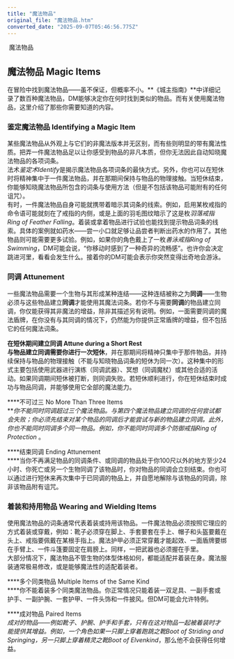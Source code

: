 ```yaml
---
title: "魔法物品"
original_file: "魔法物品.htm"
converted_date: "2025-09-07T05:46:56.775Z"
---
```


﻿ 魔法物品  

## 魔法物品 Magic Items

在冒险中找到魔法物品——虽不保证，但概率不小。**《城主指南》**中详细记录了数百种魔法物品，DM能够决定你在何时找到类似的物品。而有关使用魔法物品，这里介绍了那些你需要知道的内容。

### 鉴定魔法物品 Identifying a Magic Item

某些魔法物品从外观上与它们的非魔法版本并无区别，而有些则明显的带有魔法性质。把弄一件魔法物品足以让你感受到物品的非凡本质，但你无法因此自动知晓魔法物品的各项词条。  
法术*鉴定术Identify*是揭示魔法物品各项词条的最快方式。另外，你也可以在短休时将精神集中于一件魔法物品，并在那期间保持与物品的物理接触。当短休结束，你能够知晓魔法物品所包含的词条与使用方法（但是不包括该物品可能附有的任何诅咒）。  
有时，一件魔法物品自身可能就携带着暗示其词条的线索。例如，启用某枚戒指的命令语可能就刻在了戒指的内侧，或是上面的羽毛图纹暗示了这是枚*羽落戒指Ring of Feather Falling*。着装或拿着物品进行试验也能找到提示物品词条的线索。具体的案例就如药水——尝一小口就足够让品尝者判断出药水的作用了。其他物品则可能需要更多试验。例如，如果你的角色戴上了一枚*善泳戒指Ring of Swimming*，DM可能会说，“你移动时感到了一种奇异的流畅感”。也许你会决定跳进河里，看看会发生什么。接着你的DM可能会表示你突然变得出奇地会游泳。

### 同调 Attunement

一些魔法物品需要一个生物与其形成某种连结——这种连结被称之为**同调**——生物必须与这些物品建立**同调**才能使用其魔法词条。若你不与需要**同调**的物品建立同调，你仅能获得其非魔法的增益，除非其描述另有说明。例如，一面需要同调的魔法盾牌，在你没有与其同调的情况下，仍然能为你提供正常盾牌的增益，但不包括它的任何魔法词条。

****在短休期间建立同调 Attune during a Short Rest  
****与物品建立同调需要你进行一次****短休****，并在那期间将精神只集中于那件物品，并持续保持与物品的物理接触（不能与知晓物品词条的短休为同一次）。这种集中的形式主要包括使用武器进行演练（同调武器）、冥想（同调魔杖）或其他合适的活动。如果同调期间短休被打断，则同调失败。若短休顺利进行，你在短休结束时成功与物品同调，并能够使用它全部的魔法能力。

****不可过三 No More Than Three Items  
****你不能同时同调超过三个魔法物品。与第四个魔法物品建立同调的任何尝试都会失败；你必须先结束对某个物品的同调后才能尝试与新的物品建立同调。此外，你也不能同时同调多个同一物品。例如，你不能同时同调多个*防御戒指Ring of Protection* 。

****结束同调 Ending Attunement  
****当你不再满足物品的同调条件、或同调的物品处于你100尺以外的地方至少24小时、你死亡或另一个生物同调了该物品时，你对物品的同调会立刻结束。你也可以通过进行短休来再次集中于已同调的物品上，并自愿地解除与该物品的同调，除非该物品附有诅咒。

### 着装和持用物品 Wearing and Wielding Items

使用魔法物品的词条通常代表着装或持用该物品。一件魔法物品必须按照它理应的方式着装或穿戴，例如：靴子必须穿在脚上、手套要套在手上、帽子和头盔要戴在头上、戒指要佩戴在某根手指上。魔法护甲必须正常穿戴才能起效、一面盾牌要绑在手臂上、一件斗篷要固定在肩膀上。同样，一把武器也必须握在手里。  
大部分情况下，魔法物品不管生物的体型体格如何，都能适配并着装在身。魔法服装通常极易修改，或是能够魔法性的适配着装者。

****多个同类物品 Multiple Items of the Same Kind  
****你不能着装多个同类魔法物品。你正常情况只能着装一双足具、一副手套或护手、一副护腕、一套护甲、一件头饰和一件披风。但DM可能会允许特例。

****成对物品 Paired Items  
****成对的物品——例如靴子、护腕、护手和手套，只有在这对物品一起被着装时才能提供其增益。例如，一个角色如果一只脚上穿着*跑跳之靴Boot of Striding and Springing*，另一只脚上穿着*精灵之靴Boot of Elvenkind*，那么他不会获得任何增益。